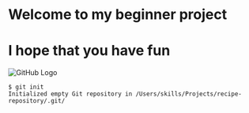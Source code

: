 # Welcome to my beginner project
# I hope that you have fun

![GitHub Logo](https://github.com/logo.png)
```
$ git init
Initialized empty Git repository in /Users/skills/Projects/recipe-repository/.git/
```
